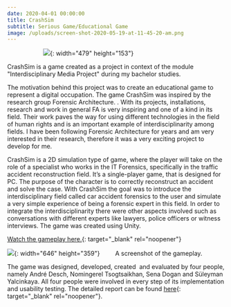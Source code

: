 ```yaml
---
date: 2020-04-01 00:00:00
title: CrashSim
subtitle: Serious Game/Educational Game
image: /uploads/screen-shot-2020-05-19-at-11-45-20-am.png
---
```

&nbsp; &nbsp; &nbsp; &nbsp; &nbsp; &nbsp; &nbsp; &nbsp; &nbsp; &nbsp; &nbsp;![](/uploads/screenshot-515-1.png){: width="479" height="153"}

CrashSim is a game created as a project in context of the module "Interdisciplinary Media Project" during my bachelor studies.&nbsp;

The motivation behind this project was to create an educational game to represent a digital occupation. The game CrashSim was inspired by the research group Forensic Architecture. . With its projects, installations, research and work in general FA is very inspiring and one of a kind in its field. Their work paves the way for using different technologies in the field of human rights and is an important example of interdisciplinarity among fields. I have been following Forensic Architecture for years and am very interested in their research, therefore it was a very exciting project to develop for me.&nbsp;

CrashSim is a 2D simulation type of game, where the player will take on the role of a specialist who works in the IT Forensics, specifically in the traffic accident reconstruction field. It’s a single-player game, that is designed for PC. The purpose of the character is to correctly reconstruct an accident and solve the case. With CrashSim the goal was to introduce the interdisciplinary field called car accident forensics to the user and simulate a very simple experience of being a forensic expert in this field. In order to integrate the interdisciplinarity there were other aspects involved such as conversations with different experts like lawyers, police officers or witness interviews. The game was created using Unity.

[Watch the gameplay here.](https://drive.google.com/file/d/1N8uD3bltdlrvRLDVfxE9rr7IGbxlHsuo/view?usp=sharing){: target="_blank" rel="noopener"}

![](/uploads/screenshot-535.png){: width="646" height="359"}&nbsp; &nbsp; &nbsp; &nbsp; &nbsp;A screenshot of the gameplay.&nbsp;

The game was designed, developed, created&nbsp; and evaluated by four people, namely André Desch, Nomingerel Tsogtsaikhan, Sena Dogan and Süleyman Yalcinkaya. All four people were involved in every step of its implementation and usability testing. The detailed report can be found [here](https://docs.google.com/document/d/1A1-CC3SFgTppkqKm0xnZhdnuPmvPI_wGHDdImM9ioW8/edit#){: target="_blank" rel="noopener"}.